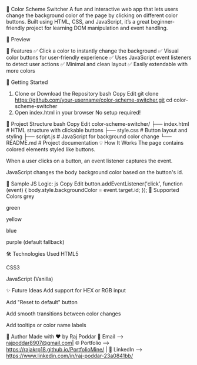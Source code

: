 🎨 Color Scheme Switcher
A fun and interactive web app that lets users change the background color of the page by clicking on different color buttons. Built using HTML, CSS, and JavaScript, it’s a great beginner-friendly project for learning DOM manipulation and event handling.

📸 Preview

🔧 Features
✅ Click a color to instantly change the background
✅ Visual color buttons for user-friendly experience
✅ Uses JavaScript event listeners to detect user actions
✅ Minimal and clean layout
✅ Easily extendable with more colors

🚀 Getting Started
1. Clone or Download the Repository
bash
Copy
Edit
git clone https://github.com/your-username/color-scheme-switcher.git
cd color-scheme-switcher
2. Open index.html in your browser
No setup required!

📂 Project Structure
bash
Copy
Edit
color-scheme-switcher/
├── index.html       # HTML structure with clickable buttons
├── style.css        # Button layout and styling
├── script.js        # JavaScript for background color change
└── README.md        # Project documentation
💡 How It Works
The page contains colored <span> elements styled like buttons.

When a user clicks on a button, an event listener captures the event.

JavaScript changes the body background color based on the button's id.

🧠 Sample JS Logic:
js
Copy
Edit
button.addEventListener('click', function (event) {
  body.style.backgroundColor = event.target.id;
});
🌈 Supported Colors
grey

green

yellow

blue

purple (default fallback)

🛠 Technologies Used
HTML5

CSS3

JavaScript (Vanilla)

✨ Future Ideas
 Add support for HEX or RGB input

 Add "Reset to default" button

 Add smooth transitions between color changes

 Add tooltips or color name labels

🙌 Author
Made with ❤️ by Raj Poddar
📧 Email --> rajpoddar8907@gmail.com| 🌐 Portfolio --> https://rajakrp18.github.io/PortfolioMine/ | 💼 LinkedIn --> https://www.linkedin.com/in/raj-poddar-23a0841bb/

